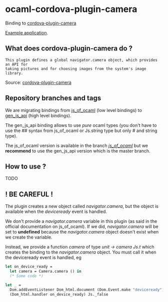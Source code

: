 # ocaml-cordova-plugin-camera

Binding to
[cordova-plugin-camera](https://github.com/apache/cordova-plugin-camera)

[Example
application](https://github.com/dannywillems/ocaml-cordova-plugin-camera-example).

## What does cordova-plugin-camera do ?

```
This plugin defines a global navigator.camera object, which provides an API for
taking pictures and for choosing images from the system's image library.
```

Source: [cordova-plugin-camera](https://github.com/apache/cordova-plugin-camera)

## Repository branches and tags

We are migrating bindings from
[js_of_ocaml](https://github.com/ocsigen/js_of_ocaml) (low level bindings) to
[gen_js_api](https://github.com/lexifi/gen_js_api) (high level bindings).

The gen_js_api binding allows to use *pure* ocaml types (you don't have to use
the ## syntax from js_of_ocaml or Js.string type but only # and string type).

The js_of_ocaml version is available in the branch
[*js_of_ocaml*](https://github.com/dannywillems/ocaml-cordova-plugin-barcodescanner/tree/js_of_ocaml)
but we **recommend** to use the gen_js_api version which is the master branch.

## How to use ?

TODO

## ! BE CAREFUL !

The plugin creates a new object called *navigator.camera*, but the object is
available when the *deviceready* event is handled.

We don't provide a *navigator.camera* variable in this plugin (as said in the official
documentation on js_of_ocaml). If we did, *navigator.camera* will be set to **undefined**
because the *navigator.camera* object doesn't exist when we create the variable.

Instead, we provide a function *camera* of type *unit -> camera Js.t* which creates the
binding to the *navigator.camera* object. You must call it when the deviceready
event is handled, eg

```OCaml
let on_device_ready =
  let camera = Camera.camera () in
  (* Some code *)

let _ =
  Dom.addEventListener Dom_html.document (Dom.Event.make "deviceready")
  (Dom_html.handler on_device_ready) Js._false
```
